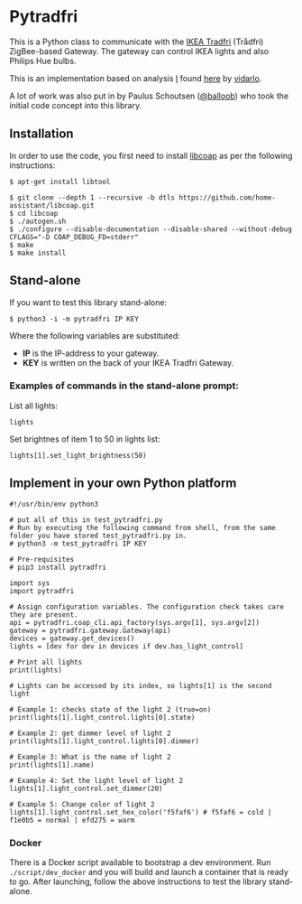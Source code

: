 # Pytradfri

This is a Python class to communicate with the [IKEA Tradfri](http://www.ikea.com/us/en/catalog/products/00337813/) (Trådfri) ZigBee-based Gateway. The gateway can control IKEA lights and also Philips Hue bulbs.

This is an implementation based on analysis [I](https://github.com/ggravlingen/) found [here](https://bitsex.net/software/2017/coap-endpoints-on-ikea-tradfri/) by [vidarlo](https://bitsex.net/).

A lot of work was also put in by Paulus Schoutsen ([@balloob](https://github.com/balloob)) who took the initial code concept into this library.


## Installation
In order to use the code, you first need to install [libcoap](https://github.com/obgm/libcoap) as per the following instructions:

```shell
$ apt-get install libtool

$ git clone --depth 1 --recursive -b dtls https://github.com/home-assistant/libcoap.git
$ cd libcoap
$ ./autogen.sh
$ ./configure --disable-documentation --disable-shared --without-debug CFLAGS="-D COAP_DEBUG_FD=stderr"
$ make
$ make install
```

## Stand-alone
If you want to test this library stand-alone:

```shell
$ python3 -i -m pytradfri IP KEY
```
Where the following variables are substituted:
- **IP** is the IP-address to your gateway.
- **KEY** is written on the back of your IKEA Tradfri Gateway.

### Examples of commands in the stand-alone prompt:

List all lights: 
```shell
lights
```
Set brightnes of item 1 to 50 in lights list: 
```shell
lights[1].set_light_brightness(50)
```


## Implement in your own Python platform
```
#!/usr/bin/env python3

# put all of this in test_pytradfri.py
# Run by executing the following command from shell, from the same folder you have stored test_pytradfri.py in.
# python3 -m test_pytradfri IP KEY

# Pre-requisites
# pip3 install pytradfri

import sys
import pytradfri

# Assign configuration variables. The configuration check takes care they are present.
api = pytradfri.coap_cli.api_factory(sys.argv[1], sys.argv[2])
gateway = pytradfri.gateway.Gateway(api)
devices = gateway.get_devices()
lights = [dev for dev in devices if dev.has_light_control]

# Print all lights
print(lights)

# Lights can be accessed by its index, so lights[1] is the second light

# Example 1: checks state of the light 2 (true=on)
print(lights[1].light_control.lights[0].state)

# Example 2: get dimmer level of light 2
print(lights[1].light_control.lights[0].dimmer)

# Example 3: What is the name of light 2
print(lights[1].name)

# Example 4: Set the light level of light 2
lights[1].light_control.set_dimmer(20)

# Example 5: Change color of light 2
lights[1].light_control.set_hex_color('f5faf6') # f5faf6 = cold | f1e0b5 = normal | efd275 = warm
```

### Docker

There is a Docker script available to bootstrap a dev environment. Run `./script/dev_docker` and you will build and launch a container that is ready to go. After launching, follow the above instructions to test the library stand-alone.
